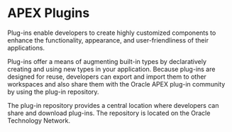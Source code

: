 # APEX Plugins

Plug-ins enable developers to create highly customized components to enhance the functionality, appearance, and user-friendliness of their applications.

Plug-ins offer a means of augmenting built-in types by declaratively creating and using new types in your application. Because plug-ins are designed for reuse, developers can export and import them to other workspaces and also share them with the Oracle APEX plug-in community by using the plug-in repository.

The plug-in repository provides a central location where developers can share and download plug-ins. The repository is located on the Oracle Technology Network.

